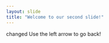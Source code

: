 ```yaml
---
layout: slide
title: "Welcome to our second slide!"
---
```

changed
Use the left arrow to go back!

